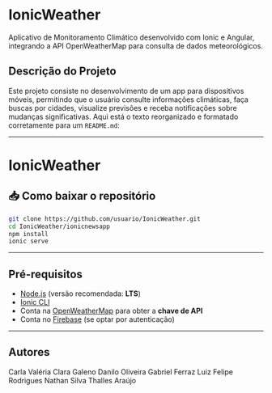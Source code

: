 # IonicWeather

Aplicativo de Monitoramento Climático desenvolvido com Ionic e Angular, integrando a API OpenWeatherMap para consulta de dados meteorológicos.

## Descrição do Projeto

Este projeto consiste no desenvolvimento de um app para dispositivos móveis, permitindo que o usuário consulte informações climáticas, faça buscas por cidades, visualize previsões e receba notificações sobre mudanças significativas.
Aqui está o texto reorganizado e formatado corretamente para um `README.md`:

---

# IonicWeather

## 📥 Como baixar o repositório

```bash
git clone https://github.com/usuario/IonicWeather.git
cd IonicWeather/ionicnewsapp
npm install
ionic serve
```

---

## Pré-requisitos

* [Node.js](https://nodejs.org/) (versão recomendada: **LTS**)
* [Ionic CLI](https://ionicframework.com/docs/cli)
* Conta na [OpenWeatherMap](https://openweathermap.org/api) para obter a **chave de API**
* Conta no [Firebase](https://firebase.google.com/) (se optar por autenticação)

---

## Autores

Carla Valéria
Clara Galeno
Danilo Oliveira
Gabriel Ferraz
Luiz Felipe Rodrigues
Nathan Silva
Thalles Araújo
